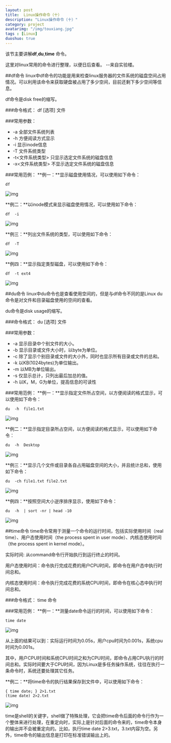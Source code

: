 ```yaml
---
layout: post
title:  Linux操作命令（十）
description: "Linux操作命令（十）"
category: project
avatarimg: "/img/touxiang.jpg"
tags : [Linux]
duoshuo: true
---
```

该节主要讲解**df**,**du**,**time** 命令。

这里对linux常用的命令进行整理，以便日后查看。
--来自实验楼。

<!-- more -->

##df命令
linux中df命令的功能是用来检查linux服务器的文件系统的磁盘空间占用情况。可以利用该命令来获取硬盘被占用了多少空间，目前还剩下多少空间等信息。

df命令是disk free的缩写。

###命令格式：
df [选项]  文件

###常用参数：
- -a 						全部文件系统列表
- -h 						方便阅读方式显示
- -i 						显示inode信息
- -T 						文件系统类型
- -t&lt;文件系统类型&gt; 		只显示选定文件系统的磁盘信息
- -x&lt;文件系统类型&gt; 		不显示选定文件系统的磁盘信息

###常用范例：
**例一：**显示磁盘使用情况，可以使用如下命令：

	df

![img](http://anything-about-doc.qiniudn.com/userid3372labid393time1421740116614)

 **例二：**以inode模式来显示磁盘使用情况，可以使用如下命令：

	df  -i

![img](http://anything-about-doc.qiniudn.com/userid3372labid393time1421740127431)

**例三：**列出文件系统的类型，可以使用如下命令：

	df  -T

![img](http://anything-about-doc.qiniudn.com/userid3372labid393time1421740135464)

**例四：**显示指定类型磁盘，可以使用如下命令：

	df  -t ext4

![img](http://anything-about-doc.qiniudn.com/userid3372labid393time1421740147180)

##du命令
linux中du命令也是查看使用空间的，但是与df命令不同的是Linux du命令是对文件和目录磁盘使用的空间的查看。

du命令是disk usage的缩写。

###命令格式：
du  [选项]  文件

###常用参数：
- -a  	显示目录中个别文件的大小。   
- -b 		显示目录或文件大小时，以byte为单位。   
- -c 		除了显示个别目录或文件的大小外，同时也显示所有目录或文件的总和。 
- -k		以KB(1024bytes)为单位输出。
- -m	 	以MB为单位输出。   
- -s		仅显示总计，只列出最后加总的值。
- -h		以K，M，G为单位，提高信息的可读性

###常用范例：
**例一：**显示指定文件所占空间，以方便阅读的格式显示，可以使用如下命令：

	du  -h  file1.txt 

![img](http://anything-about-doc.qiniudn.com/userid3372labid393time1421740343106)

**例二：**显示指定目录所占空间，以方便阅读的格式显示，可以使用如下命令：

	du  -h  Desktop 

![img](http://anything-about-doc.qiniudn.com/userid3372labid393time1421740370569)

**例三：**显示几个文件或目录各自占用磁盘空间的大小，并且统计总和，使用如下命令：

	du  -ch file1.txt file2.txt

![img](http://anything-about-doc.qiniudn.com/userid3372labid393time1421740386138)

**例四：**按照空间大小逆序排序显示，使用如下命令：

	du  -h  | sort -nr | head -10

![img](http://anything-about-doc.qiniudn.com/userid3372labid393time1421740400752)

##time命令
time命令常用于测量一个命令的运行时间，包括实际使用时间（real time）、用户态使用时间（the process spent in user mode）、内核态使用时间（the process spent in kernel mode）。

实际时间: 从command命令行开始执行到运行终止的时间。

用户态使用时间：命令执行完成花费的用户CPU时间，即命令在用户态中执行时间总和。

内核态使用时间：命令执行完成花费的系统CPU时间，即命令在核心态中执行时间总和。

###命令格式：
time 命令

###常用范例：
**例一：**测量date命令运行的时间，可以使用如下命令：

	time date 

![img](http://anything-about-doc.qiniudn.com/userid3372labid393time1421740854918)

从上面的结果可以到：实际运行时间为0.05s，用户cpu时间为0.001s，系统cpu时间为0.001s。

其中，用户CPU时间和系统CPU时间之和为CPU时间，即命令占用CPU执行的时间总和。实际时间要大于CPU时间，因为Linux是多任务操作系统，往往在执行一条命令时，系统还要处理其它任务。

**例二：**将time命令的执行结果保存到文件中，可以使用如下命令：

	{ time date; } 2>1.txt
	(time date) 2>2.txt 

![img](http://anything-about-doc.qiniudn.com/userid3372labid393time1421740877117)

time是shell的关键字，shell做了特殊处理，它会把time命令后面的命令行作为一个整体来进行处理，在重定向时，实际上是针对后面的命令来的，time命令本身的输出并不会被重定向的。比如，执行time date 2&gt;3.txt，3.txt内容为空。另外，time命令的输出信息是打印在标准错误输出上的。